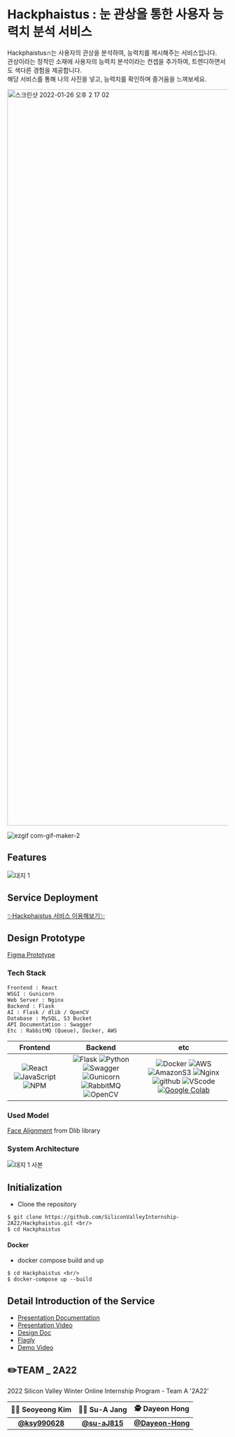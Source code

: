 # Hackphaistus : 눈 관상을 통한 사용자 능력치 분석 서비스

Hackphaistus🔥는 사용자의 관상을 분석하여, 능력치를 제시해주는 서비스입니다.<br/>
관상이라는 정적인 소재에 사용자의 능력치 분석이라는 컨셉을 추가하여, 트렌디하면서도 색다른 경험을 제공합니다.<br/>
해당 서비스를 통해 나의 사진을 넣고, 능력치를 확인하며 즐거움을 느껴보세요.<br/>

<img width="1680" alt="스크린샷 2022-01-26 오후 2 17 02" src="https://user-images.githubusercontent.com/85851785/151108007-b8cc7e74-6c06-4bd1-bf9a-a78a4dcc9ff2.png">

![ezgif com-gif-maker-2](https://user-images.githubusercontent.com/85851785/151111264-cc95fad6-2b38-4f52-bdf2-795bb45d11b7.gif)




## Features
![대지 1](https://user-images.githubusercontent.com/85851785/151125372-ee1bc934-44e1-4fc9-808a-2cff3226d84d.png)




## Service Deployment
[✨Hackphaistus 서비스 이용해보기✨](http://hackphaistus.tk)




## Design Prototype
[Figma Prototype](https://www.figma.com/file/PS2Uh2ZoxMXotOkz6aZg1w/Hackphaistus-Prototype?node-id=0%3A1)




### Tech Stack
```
Frontend : React
WSGI : Gunicorn
Web Server : Nginx
Backend : Flask 
AI : Flask / dlib / OpenCV 
Database : MySQL, S3 Bucket
API Documentation : Swagger
Etc : RabbitMQ (Queue), Docker, AWS
```

|         Frontend         |      Backend      |         etc          |
| :----------------------: | :---------------: | :------------------: |
| ![React](https://img.shields.io/badge/React-v17.0.2-20232A?style=flat&logo=react&logoColor=61DAFB) ![JavaScript](https://img.shields.io/badge/javascript-ES6+-%23323330.svg?style=flat&logo=javascript&logoColor=%23F7DF1E) ![NPM](https://img.shields.io/badge/NPM-v6.14.14-%23000000.svg?style=flat&logo=npm&logoColor=white) | ![Flask](https://img.shields.io/badge/flask-v2.0.2-green?logo=flask) ![Python](https://img.shields.io/badge/python-v3.8.8-3670A0?style=flat&logo=python&logoColor=ffdd54) ![Swagger](https://img.shields.io/badge/Swagger-v2.9.2-%23Clojure?style=flat&logo=swagger) ![Gunicorn](https://img.shields.io/badge/gunicorn-v20.1.0-darkgreen?logo=gunicorn) ![RabbitMQ](https://img.shields.io/badge/rabbitmq-v3.9.13-orange?logo=rabbitmq) ![OpenCV](https://img.shields.io/badge/opencv-v4.5.5.62-%23white.svg?style=flat&logo=opencv) | ![Docker](https://img.shields.io/badge/docker-v20.10.22-%230db7ed.svg?style=flat&logo=docker) ![AWS](https://img.shields.io/badge/AWS-%23FF9900.svg?style=flat&logo=amazon-aws) ![AmazonS3](https://img.shields.io/badge/amazons3-red?logo=amazons3) ![Nginx](https://img.shields.io/badge/Nginx-v1.20.2-brightgreen?logo=nginx) ![github](https://img.shields.io/badge/github-gray?logo=github) ![VScode](https://img.shields.io/badge/VScode-v1.52.1-blue?logo=visual-studio-code) [![Google Colab](https://colab.research.google.com/assets/colab-badge.svg)](https://colab.research.google.com/github/Naereen/badges)|


### Used Model
[Face Alignment](https://github.com/davisking/dlib) from Dlib library


### System Architecture
![대지 1 사본](https://user-images.githubusercontent.com/85851785/151126924-3d6256e6-51d0-4a33-8c9b-edbe110d467f.png)




## Initialization
* Clone the repository
```
$ git clone https://github.com/SiliconValleyInternship-2A22/Hackphaistus.git <br/>
$ cd Hackphaistus
```

#### Docker
* docker compose build and up
```
$ cd Hackphaistus <br/>
$ docker-compose up --build
```




## Detail Introduction of the Service 
* [Presentation Documentation](https://drive.google.com/file/d/1yq8NO8X9iK4GAPRciUXsCxEQHpxKRADl/view?usp=sharing)
* [Presentation Video](https://drive.google.com/file/d/1wcs7CKNKTVkxX0HAKJOqZt9Qu67rqShG/view?usp=sharing)
* [Design Doc](https://bouncy-tuck-1ec.notion.site/Read-me-566537ed671845d68302e3feb7134329)
* [Flagly](https://flagly.org/course/courses/328/)
* [Demo Video](https://drive.google.com/file/d/1DwQ9BCurAo9ulmg4ac42bhVNnv2kfCqP/view?usp=sharing)







## ✏️TEAM _ 2A22
  
  2022 Silicon Valley Winter Online Internship Program - Team A '2A22'
  
  |👩‍💻 Seoyeong Kim|👩‍🎨 Su-A Jang|🕵️‍ Dayeon Hong|
|:------:|:------:|:------:|
|**[@ksy990628](https://github.com/ksy990628)**|**[@su-aJ815](https://github.com/su-aJ815)**|**[@Dayeon-Hong](https://github.com/Dayeon-Hong)**|
